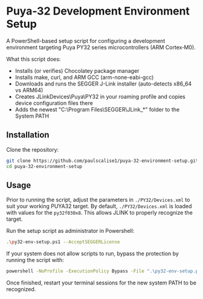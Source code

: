 # Puya‑32 Development Environment Setup

A PowerShell-based setup script for configuring a development environment targeting Puya PY32 series microcontrollers (ARM Cortex‑M0).

What this script does:
- Installs (or verifies) Chocolatey package manager
- Installs make, curl, and ARM GCC (arm-none-eabi-gcc)
- Downloads and runs the SEGGER J-Link installer (auto-detects x86_64 vs ARM64)
- Creates JLinkDevices\Puya\PY32 in your roaming profile and copies device configuration files there
- Adds the newest "C:\Program Files\SEGGER\JLink_*" folder to the System PATH

## Installation

Clone the repository:
```bash
git clone https://github.com/paulscalise1/puya-32-environment-setup.git
cd puya-32-environment-setup
```

## Usage

Prior to running the script, adjust the parameters in ```./PY32/Devices.xml``` to suit your working PUYA32 target.
By default, ```./PY32/Devices.xml``` is loaded with values for the ```py32f030x8```. This allows JLINK to properly recognize the target.

Run the setup script as administrator in Powershell:
```bash
.\py32-env-setup.ps1 --AcceptSEGGERLicense
```
If your system does not allow scripts to run, bypass the protection by running the script with:
```bash
powershell -NoProfile -ExecutionPolicy Bypass -File ".\py32-env-setup.ps1" --AcceptSEGGERLicense
```
Once finished, restart your terminal sessions for the new system PATH to be recognized.
